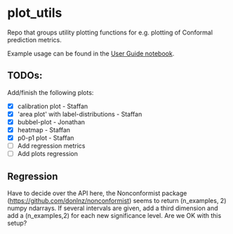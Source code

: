 # plot_utils
Repo that groups utility plotting functions for e.g. plotting of Conformal prediction metrics.

Example usage can be found in the [User Guide notebook](python/User_guide_plotting.ipynb).


## TODOs:

Add/finish the following plots:
 - [x] calibration plot - Staffan
 - [x] 'area plot' with label-distributions - Staffan
 - [x] bubbel-plot - Jonathan
 - [x] heatmap - Staffan
 - [x] p0-p1 plot - Staffan
 - [ ] Add regression metrics
 - [ ] Add plots regression

## Regression 
Have to decide over the API here, the Nonconformist package (https://github.com/donlnz/nonconformist) seems to return 
(n_examples, 2) numpy ndarrays. If several intervals are given, add a third dimension and add a (n_examples,2) for each
new significance level. Are we OK with this setup?
